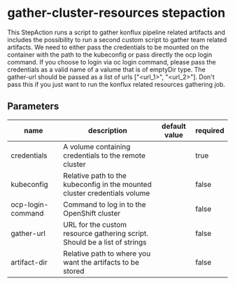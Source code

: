 # gather-cluster-resources stepaction

This StepAction runs a script to gather konflux pipeline related artifacts and includes the possibility to run a
second custom script to gather team related artifacts.
We need to either pass the credentials to be mounted on the container with the path to the kubeconfig or
pass directly the ocp login command.
If you choose to login via oc login command, please pass the credentials as a valid name of a valume that is of 
emptyDir type.
The gather-url should be passed as a list of urls ["<url_1>", "<url_2>"]. Don't pass this if you just want to 
run the konflux related resources gathering job.

## Parameters
|name|description|default value|required|
|---|---|---|---|
|credentials|A volume containing credentials to the remote cluster||true|
|kubeconfig|Relative path to the kubeconfig in the mounted cluster credentials volume||false|
|ocp-login-command|Command to log in to the OpenShift cluster||false|
|gather-url|URL for the custom resource gathering script. Should be a list of strings||false|
|artifact-dir|Relative path to where you want the artifacts to be stored||false|

